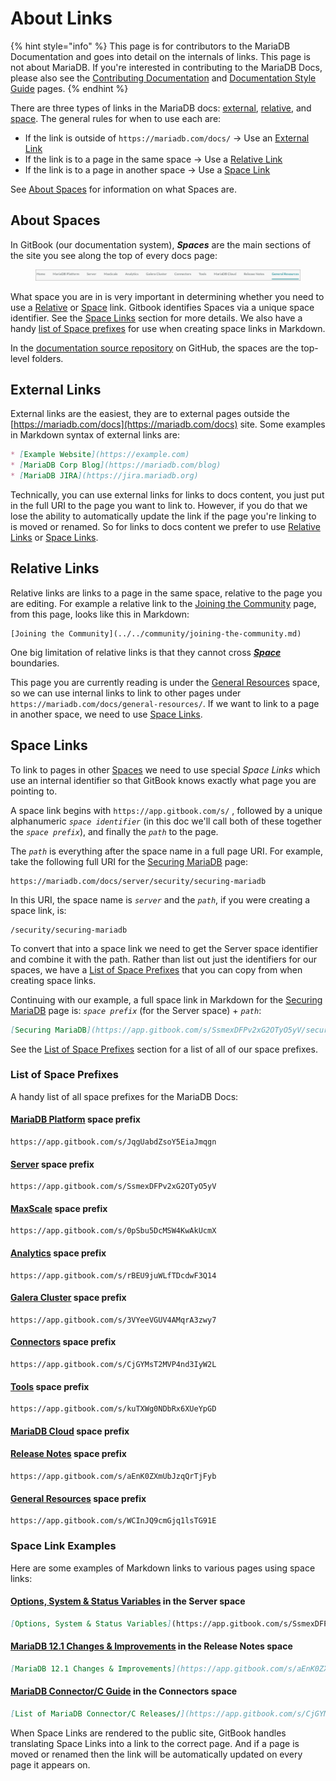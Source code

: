 # About Links

{% hint style="info" %}
This page is for contributors to the MariaDB Documentation and goes into detail on the internals of links. This page is not about MariaDB. If you're interested in contributing to the MariaDB Docs, please also see the [Contributing Documentation](contributing-documentation.md) and [Documentation Style Guide](documentation-style-guide.md) pages.
{% endhint %}

There are three types of links in the MariaDB docs: [external](about-links.md#external-links), [relative](about-links.md#relative-links), and [space](about-links.md#space-links). The general rules for when to use each are:

* If the link is outside of `https://mariadb.com/docs/` → Use an [External Link](about-links.md#external-links)
* If the link is to a page in the same space → Use a [Relative Link](about-links.md#relativ-links)
* If the link is to a page in another space → Use a [Space Link](about-links.md#space-links)

See [About Spaces](about-links.md#about-spaces) for information on what Spaces are.

## About Spaces

In GitBook (our documentation system), _**Spaces**_ are the main sections of the site you see along the top of every docs page:

<figure><picture><source srcset="../../.gitbook/assets/spaces-dark.png" media="(prefers-color-scheme: dark)"><img src="../../.gitbook/assets/spaces-light.png" alt=""></picture><figcaption></figcaption></figure>

What space you are in is very important in determining whether you need to use a [Relative](about-links.md#relative-links) or [Space](about-links.md#space-links) link. Gitbook identifies Spaces via a unique space identifier. See the [Space Links](about-links.md#space-links) section for more details. We also have a handy [list of Space prefixes](about-links.md#list-of-space-prefixes) for use when creating space links in Markdown.

In the [documentation source repository](https://github.com/mariadb-corporation/mariadb-docs) on GitHub, the spaces are the top-level folders.

## External Links

External links are the easiest, they are to external pages outside the [https://mariadb.com/docs](https://mariadb.com/docs) site. Some examples in Markdown syntax of external links are:

```markdown
* [Example Website](https://example.com)
* [MariaDB Corp Blog](https://mariadb.com/blog)
* [MariaDB JIRA](https://jira.mariadb.org)
```

Technically, you can use external links for links to docs content, you just put in the full URI to the page you want to link to. However, if you do that we lose the ability to automatically update the link if the page you're linking to is moved or renamed. So for links to docs content we prefer to use [Relative Links](about-links.md#relative-links) or [Space Links](about-links.md#space-links).

## Relative Links

Relative links are links to a page in the same space, relative to the page you are editing. For example a relative link to the [Joining the Community](../../community/joining-the-community.md) page, from this page, looks like this in Markdown:

```
[Joining the Community](../../community/joining-the-community.md)
```

One big limitation of relative links is that they cannot cross [_**Space**_](about-links.md#about-spaces) boundaries.

This page you are currently reading is under the [General Resources](https://app.gitbook.com/o/diTpXxF5WsbHqTReoBsS/s/WCInJQ9cmGjq1lsTG91E/) space, so we can use internal links to link to other pages under `https://mariadb.com/docs/general-resources/`. If we want to link to a page in another space, we need to use [Space Links](about-links.md#space-links).

## Space Links

To link to pages in other [Spaces](about-links.md#about-spaces) we need to use special _Space Links_ which use an internal identifier so that GitBook knows exactly what page you are pointing to.

A space link begins with `https://app.gitbook.com/s/` , followed by a unique alphanumeric _`space identifier`_ (in this doc we'll call both of these together the _`space prefix`_), and finally the _`path`_ to the page.

The _`path`_ is everything after the space name in a full page URI. For example, take the following full URI for the [Securing MariaDB](https://app.gitbook.com/s/SsmexDFPv2xG2OTyO5yV/security/securing-mariadb) page:

```
https://mariadb.com/docs/server/security/securing-mariadb
```

In this URI, the space name is _`server`_ and the _`path`_, if you were creating a space link, is:

```
/security/securing-mariadb
```

To convert that into a space link we need to get the Server space identifier and combine it with the path. Rather than list out just the identifiers for our spaces, we have a [List of Space Prefixes](about-links.md#list-of-space-prefixes) that you can copy from when creating space links.

Continuing with our example, a full space link in Markdown for the [Securing MariaDB](https://app.gitbook.com/s/SsmexDFPv2xG2OTyO5yV/security/securing-mariadb) page is: _`space prefix`_ (for the Server space) + _`path`_:

```markdown
[Securing MariaDB](https://app.gitbook.com/s/SsmexDFPv2xG2OTyO5yV/security/securing-mariadb)
```

See the [List of Space Prefixes](about-links.md#list-of-space-prefixes) section for a list of all of our space prefixes.

### List of Space Prefixes

A handy list of all space prefixes for the MariaDB Docs:

#### [MariaDB Platform](https://app.gitbook.com/o/diTpXxF5WsbHqTReoBsS/s/JqgUabdZsoY5EiaJmqgn/) space prefix

```
https://app.gitbook.com/s/JqgUabdZsoY5EiaJmqgn
```

#### [Server](https://app.gitbook.com/o/diTpXxF5WsbHqTReoBsS/s/SsmexDFPv2xG2OTyO5yV/) space prefix

```
https://app.gitbook.com/s/SsmexDFPv2xG2OTyO5yV
```

#### [MaxScale](https://app.gitbook.com/o/diTpXxF5WsbHqTReoBsS/s/0pSbu5DcMSW4KwAkUcmX/) space prefix

```
https://app.gitbook.com/s/0pSbu5DcMSW4KwAkUcmX
```

#### [Analytics](https://app.gitbook.com/o/diTpXxF5WsbHqTReoBsS/s/rBEU9juWLfTDcdwF3Q14/) space prefix

```
https://app.gitbook.com/s/rBEU9juWLfTDcdwF3Q14
```

#### [Galera Cluster](https://app.gitbook.com/o/diTpXxF5WsbHqTReoBsS/s/3VYeeVGUV4AMqrA3zwy7/) space prefix

```
https://app.gitbook.com/s/3VYeeVGUV4AMqrA3zwy7
```

#### [Connectors](https://app.gitbook.com/o/diTpXxF5WsbHqTReoBsS/s/CjGYMsT2MVP4nd3IyW2L/) space prefix

```
https://app.gitbook.com/s/CjGYMsT2MVP4nd3IyW2L
```

#### [Tools](https://app.gitbook.com/o/diTpXxF5WsbHqTReoBsS/s/kuTXWg0NDbRx6XUeYpGD/) space prefix

```
https://app.gitbook.com/s/kuTXWg0NDbRx6XUeYpGD
```

#### [MariaDB Cloud](https://app.gitbook.com/o/diTpXxF5WsbHqTReoBsS/s/vPz15Lz0Iw3P3yKR3Prd/) space prefix

#### [Release Notes](https://app.gitbook.com/o/diTpXxF5WsbHqTReoBsS/s/aEnK0ZXmUbJzqQrTjFyb/) space prefix

```
https://app.gitbook.com/s/aEnK0ZXmUbJzqQrTjFyb
```

#### [General Resources](https://app.gitbook.com/o/diTpXxF5WsbHqTReoBsS/s/WCInJQ9cmGjq1lsTG91E/) space prefix

```
https://app.gitbook.com/s/WCInJQ9cmGjq1lsTG91E
```

### Space Link Examples

Here are some examples of Markdown links to various pages using space links:

#### [Options, System & Status Variables](https://app.gitbook.com/s/SsmexDFPv2xG2OTyO5yV/server-management/variables-and-modes/full-list-of-mariadb-options-system-and-status-variables) in the Server space

```markdown
[Options, System & Status Variables](https://app.gitbook.com/s/SsmexDFPv2xG2OTyO5yV/reference/full-list-of-mariadb-options-system-and-status-variables
```

#### [MariaDB 12.1 Changes & Improvements](https://app.gitbook.com/s/aEnK0ZXmUbJzqQrTjFyb/community-server/release-notes-mariadb-12.1-rolling-releases/changes-and-improvements-in-mariadb-12.1) in the Release Notes space

```markdown
[MariaDB 12.1 Changes & Improvements](https://app.gitbook.com/s/aEnK0ZXmUbJzqQrTjFyb/community-server/release-notes-mariadb-12.1-rolling-releases/changes-and-improvements-in-mariadb-12.1)
```

#### [MariaDB Connector/C Guide](https://app.gitbook.com/s/CjGYMsT2MVP4nd3IyW2L/connectors-quickstart-guides/mariadb-connector-c-guide) in the Connectors space

```markdown
[List of MariaDB Connector/C Releases/](https://app.gitbook.com/s/CjGYMsT2MVP4nd3IyW2L/mariadb-connector-c/list-of-mariadb-connector-c-releases)
```

When Space Links are rendered to the public site, GitBook handles translating Space Links into a link to the correct page. And if a page is moved or renamed then the link will be automatically updated on every page it appears on.
